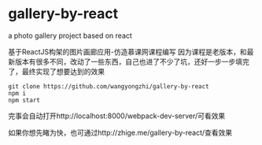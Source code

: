 # gallery-by-react
a photo gallery project based on react

基于ReactJS构架的图片画廊应用-仿造慕课网课程编写
因为课程是老版本，和最新版本有很多不同，改动了一些东西，自己也进了不少了坑，还好一步一步填完了，最终实现了想要达到的效果

```
git clone https://github.com/wangyongzhi/gallery-by-react
npm i
npm start
```

完事会自动打开http://localhost:8000/webpack-dev-server/可看效果

如果你想先睹为快，也可通过http://zhige.me/gallery-by-react/查看效果

